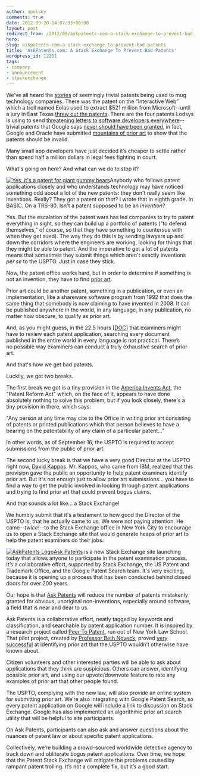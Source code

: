 ```yaml
---
author: spolsky
comments: true
date: 2012-09-20 14:07:33+00:00
layout: post
redirect_from: /2012/09/askpatents-com-a-stack-exchange-to-prevent-bad-patents
hero: 
slug: askpatents-com-a-stack-exchange-to-prevent-bad-patents
title: 'AskPatents.com: A Stack Exchange To Prevent Bad Patents'
wordpress_id: 12251
tags:
- company
- announcement
- stackexchange
---
```


We’ve all heard the [stories](http://www.thisamericanlife.org/radio-archives/episode/441/when-patents-attack/) of seemingly trivial patents being used to mug technology companies. There was the patent on the “Interactive Web” which a troll named Eolas used to extract $521 million from Microsoft--until a jury in East Texas [threw out the patents](http://www.wired.com/threatlevel/2012/02/interactive-web-patent/). There are the four patents Lodsys is using to send [threatening letters to software developers everywhere](http://www.applepatent.com/2011/05/lodsys-targets-small-ios-developers.html)--trivial patents that Google says [never should have been granted](http://www.groklaw.net/articlebasic.php?story=20110817200754569), in fact, Google and Oracle have submitted [mountains of prior art](http://www.groklaw.net/articlebasic.php?story=2012060618210330) to show that the patents should be invalid.

Many small app developers have just decided it’s cheaper to settle rather than spend half a million dollars in legal fees fighting in court.

What's going on here? And what can we do to stop it?

[![Yes, it's a patent for giant gummy bears](http://blog.stackoverflow.com/wp-content/uploads/GiantGummyBear.png)](http://www.google.com/patents/US5338245)Anybody who follows patent applications closely and who understands technology may have noticed something odd about a lot of the new patents: they don't really seem like inventions. Really? They got a patent on _that_? I wrote that in eighth grade. In BASIC. On a TRS-80. Isn't a patent supposed to be an _invention_?

Yes. But the escalation of the patent wars has led companies to try to patent everything in sight, so they can build up a portfolio of patents ("to defend themselves," of course, so that they have something to countersue with when they get sued). The way they do this is by sending lawyers up and down the corridors where the engineers are working, looking for things that they might be able to patent. And the imperative to get a lot of patents means that sometimes they submit things which aren't exactly inventions _per se_ to the USPTO. Just in case they stick.

Now, the patent office works hard, but in order to determine if something is not an invention, they have to find [prior art](http://www.iusmentis.com/patents/priorart/).

Prior art could be another patent, something in a publication, or even an implementation, like a shareware software program from 1992 that does the same thing that somebody is now claiming to have invented in 2008. It can be published anywhere in the world, in any language, in any publication, no matter how obscure, to qualify as prior art.

And, as you might guess, in the 22.5 hours [[DOC](http://www.uspto.gov/about/vendor_info/current_acquisitions/pgshom_rfqsoo_v2.doc)] that examiners might have to review each patent application, searching every document published in the entire world in every language is not practical. There’s no possible way examiners can conduct a truly exhaustive search of prior art.

And that's how we get bad patents.

Luckily, we got two breaks.

The first break we got is a tiny provision in the [America Invents Act](http://judiciary.house.gov/issues/issues_patentreformact2011.html), the "Patent Reform Act" which, on the face of it, appears to have done absolutely nothing to solve this problem, but if you look closely, there's a tiny provision in there, which says:

"Any person at any time may cite to the Office in writing prior art consisting of patents or printed publications which that person believes to have a bearing on the patentability of any claim of a particular patent..."

In other words, as of September 16, the USPTO is required to accept submissions from the public of prior art.

The second lucky break is that we have a very good Director at the USPTO right now, [David Kappos](http://www.uspto.gov/about/bios/kapposbio.jsp). Mr. Kappos, who came from IBM, realized that this provision gave the public an opportunity to help patent examiners identify prior art. But it's not enough just to allow prior art submissions... you have to find a way to get the public involved in looking through patent applications and trying to find prior art that could prevent bogus claims.

And that sounds a lot like... a Stack Exchange!

We humbly submit that it's a testament to how good the Director of the USPTO is, that he actually came to us. We were not paying attention. He came--_twice!_--to the Stack Exchange office in New York City to encourage us to open a Stack Exchange site that would generate heaps of prior art to help the patent examiners do their jobs.

[![AskPatents Logo](http://blog.stackoverflow.com/wp-content/uploads/AskPatentsLogo.png)](http://askpatents.com/)[Ask Patents](http://askpatents.com/) is a new Stack Exchange site launching today that allows anyone to participate in the patent examination process. It’s a collaborative effort, supported by Stack Exchange, the US Patent and Trademark Office, and the Google Patent Search team. It's very exciting, because it is opening up a process that has been conducted behind closed doors for over 200 years.

Our hope is that [Ask Patents](http://askpatents.com/) will reduce the number of patents mistakenly granted for obvious, unoriginal non-inventions, especially around software, a field that is near and dear to us.

Ask Patents is a collaborative effort, neatly tagged by keywords and classification, and searchable by patent application number. It is inspired by a research project called [Peer To Patent](http://peertopatent.org/), run out of New York Law School. That pilot project, created by [Professor Beth Noveck](http://www.nyls.edu/faculty/faculty_profiles/beth_simone_noveck), proved [very successful](http://peertopatent.tumblr.com/post/25179026948/final-results-for-pilot-one) at identifying prior art that the USPTO wouldn’t otherwise have known about.

Citizen volunteers and other interested parties will be able to ask about applications that they think are suspicious. Others can answer, identifying possible prior art, and using our upvote/downvote feature to rate any examples of prior art that other people found.

The USPTO, complying with the new law, will also provide an online system for submitting prior art. We’re also integrating with Google Patent Search, so every patent application on Google will include a link to discussion on Stack Exchange. Google has also implemented an algorithmic prior art search utility that will be helpful to site participants.

On Ask Patents, participants can also ask and answer questions about the nuances of patent law or about specific patent applications.

Collectively, we’re building a crowd-sourced worldwide detective agency to track down and obliterate bogus patent applications. Over time, we hope that the Patent Stack Exchange will mitigate the problems caused by rampant patent trolling. It’s not a complete fix, but it’s a good start.
